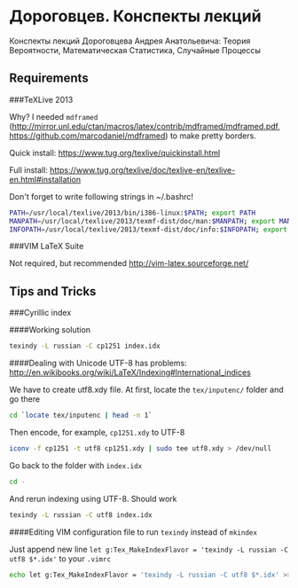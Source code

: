 Дороговцев. Конспекты лекций
============================

Конспекты лекций Дороговцева Андрея Анатольевича: Теория Вероятности, Математическая Статистика, Случайные Процессы

Requirements
------------

###TeXLive 2013

Why? I needed `mdframed`
(http://mirror.unl.edu/ctan/macros/latex/contrib/mdframed/mdframed.pdf,
https://github.com/marcodaniel/mdframed)
to make pretty borders.

Quick install: https://www.tug.org/texlive/quickinstall.html

Full install: https://www.tug.org/texlive/doc/texlive-en/texlive-en.html#installation

Don't forget to write following strings in ~/.bashrc!
```bash
PATH=/usr/local/texlive/2013/bin/i386-linux:$PATH; export PATH 
MANPATH=/usr/local/texlive/2013/texmf-dist/doc/man:$MANPATH; export MANPATH 
INFOPATH=/usr/local/texlive/2013/texmf-dist/doc/info:$INFOPATH; export INFOPATH
```

###VIM LaTeX Suite

Not required, but recommended http://vim-latex.sourceforge.net/

Tips and Tricks
---------------

###Cyrillic index

####Working solution
```bash
texindy -L russian -C cp1251 index.idx
```

####Dealing with Unicode
UTF-8 has problems:
http://en.wikibooks.org/wiki/LaTeX/Indexing#International_indices

We have to create utf8.xdy file. At first, locate the `tex/inputenc/` folder and
go there
```bash
cd `locate tex/inputenc | head -n 1`
```

Then encode, for example, `cp1251.xdy` to UTF-8
```bash
iconv -f cp1251 -t utf8 cp1251.xdy | sudo tee utf8.xdy > /dev/null
```

Go back to the folder with `index.idx`
```bash
cd -
```

And rerun indexing using UTF-8. Should work
```bash
texindy -L russian -C utf8 index.idx
```

####Editing VIM configuration file to run `texindy` instead of `mkindex`

Just append new line
```let g:Tex_MakeIndexFlavor = 'texindy -L russian -C utf8 $*.idx'```
to your `.vimrc`
```bash
echo let g:Tex_MakeIndexFlavor = 'texindy -L russian -C utf8 $*.idx' >> ~/.vimrc
```
